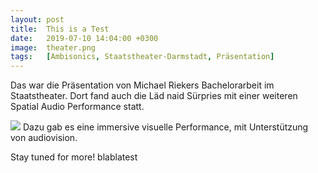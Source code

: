 ```yaml
---
layout: post
title:  This is a Test
date:   2019-07-10 14:04:00 +0300
image:  theater.png
tags:   [Ambisonics, Staatstheater-Darmstadt, Präsentation]
---
```

Das war die Präsentation von Michael Riekers Bachelorarbeit im Staatstheater. Dort fand auch die Läd naid Sürpries mit einer weiteren Spatial Audio Performance statt.

![]({{site.baseurl}}/img/theater2.jpg)
Dazu gab es eine immersive visuelle Performance, mit Unterstützung von audiovision.

Stay tuned for more!
blablatest
